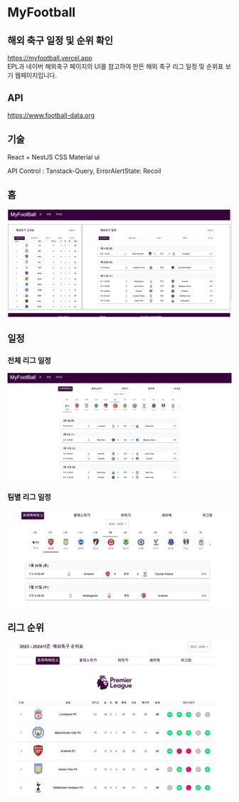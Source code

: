 # MyFootball

## 해외 축구 일정 및 순위 확인

https://myfootball.vercel.app  
EPL과 네이버 해외축구 페이지의 UI를 참고하여 만든 해외 축구 리그 일정 및 순위표 보기 웹페이지입니다.

## API

https://www.football-data.org

## 기술

React + NestJS
CSS Material ui

API Control : Tanstack-Query,
ErrorAlertState: Recoil

## 홈

![Alt text](image.png)

## 일정

### 전체 리그 일정

![Alt text](image-1.png)

### 팀별 리그 일정

![Alt text](image-2.png)

## 리그 순위

![Alt text](image-3.png)

